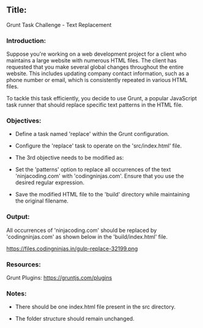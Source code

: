 ## Title: 
Grunt Task Challenge - Text Replacement

### Introduction:
Suppose you're working on a web development project for a client who maintains a large website with numerous HTML files. The client has requested that you make several global changes throughout the entire website. This includes updating company contact information, such as a phone number or email, which is consistently repeated in various HTML files.

To tackle this task efficiently, you decide to use Grunt, a popular JavaScript task runner that should replace specific text patterns in the HTML file.

### Objectives:

- Define a task named 'replace' within the Grunt configuration.

- Configure the 'replace' task to operate on the 'src/index.html' file.

- The 3rd objective needs to be modified as:
- Set the 'patterns' option to replace all occurrences of the text 'ninjacoding.com' with 'codingninjas.com'. Ensure that you use the desired regular expression.

- Save the modified HTML file to the 'build' directory while maintaining the original filename.

### Output:

All occurrences of 'ninjacoding.com' should be replaced by 'codingninjas.com' as shown below in the 'build/index.html' file.
 
https://files.codingninjas.in/gulp-replace-32199.png

### Resources:

Grunt Plugins: https://gruntjs.com/plugins


### Notes:
- There should be one index.html file present in the src directory. 

- The folder structure should remain unchanged. 

